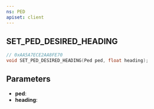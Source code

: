 ```yaml
---
ns: PED
apiset: client
---
```

## SET_PED_DESIRED_HEADING

```c
// 0xAA5A7ECE2AA8FE70
void SET_PED_DESIRED_HEADING(Ped ped, float heading);
```


## Parameters
* **ped**:
* **heading**: